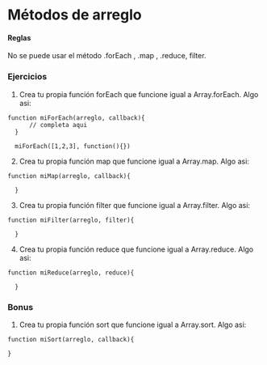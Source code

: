   # Métodos de arreglo

  #### Reglas
  No se puede usar el método .forEach , .map , .reduce, filter.

  ### Ejercicios

  1. Crea tu propia función forEach que funcione igual a Array.forEach. Algo asi:


  ~~~
  function miForEach(arreglo, callback){
		// completa aqui
	}

	miForEach([1,2,3], function(){})
  ~~~


  2. Crea tu propia función map que funcione igual a Array.map. Algo asi:

  ~~~
  function miMap(arreglo, callback){

  	}
  ~~~

  3.  Crea tu propia función filter que funcione igual a   Array.filter. Algo asi:

  ~~~
  function miFilter(arreglo, filter){

  	}
  ~~~

  4. Crea tu propia función reduce que funcione igual a   Array.reduce. Algo asi:

  ~~~
  function miReduce(arreglo, reduce){

  	}
  ~~~

 ### Bonus

 1. Crea tu propia función sort que funcione igual a Array.sort. Algo asi:

 ~~~
 function miSort(arreglo, callback){

 }
 ~~~
